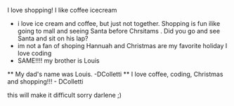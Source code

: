  I love shopping!
 I  like coffee icecream
  - i love ice cream and coffee, but just not together.
 Shopping is fun 
  ilike going to mall and seeing Santa  before Chrsitams . Did you go and see Santa  and sit on his lap?
  - im not a fan of shoping
 Hannuah and Christmas are my favorite holiday
 I love coding
  - SAME!!!!
  my brother is Louis


  ** My dad's name was Louis. -DColletti
  ** I love coffee, coding, Christmas and shopping!!! - DColletti

  this will make it difficult
  sorry darlene ;)

